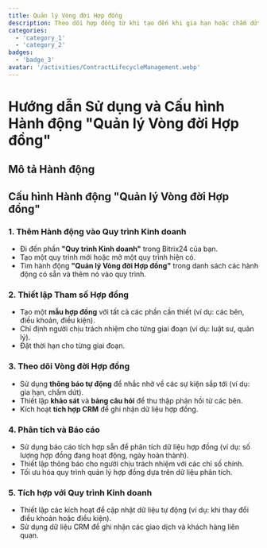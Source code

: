```yaml
---
title: Quản lý Vòng đời Hợp đồng
description: Theo dõi hợp đồng từ khi tạo đến khi gia hạn hoặc chấm dứt.
categories: 
  - 'category_1'
  - 'category_2'
badges: 
  - 'badge_3'
avatar: '/activities/ContractLifecycleManagement.webp'
---
```


# Hướng dẫn Sử dụng và Cấu hình Hành động "Quản lý Vòng đời Hợp đồng"

## Mô tả Hành động

## **Cấu hình Hành động "Quản lý Vòng đời Hợp đồng"**

### 1. Thêm Hành động vào Quy trình Kinh doanh
- Đi đến phần **"Quy trình Kinh doanh"** trong Bitrix24 của bạn.
- Tạo một quy trình mới hoặc mở một quy trình hiện có.
- Tìm hành động **"Quản lý Vòng đời Hợp đồng"** trong danh sách các hành động có sẵn và thêm nó vào quy trình.

### 2. Thiết lập Tham số Hợp đồng
- Tạo một **mẫu hợp đồng** với tất cả các phần cần thiết (ví dụ: các bên, điều khoản, điều kiện).
- Chỉ định người chịu trách nhiệm cho từng giai đoạn (ví dụ: luật sư, quản lý).
- Đặt thời hạn cho từng giai đoạn.

### 3. Theo dõi Vòng đời Hợp đồng
- Sử dụng **thông báo tự động** để nhắc nhở về các sự kiện sắp tới (ví dụ: gia hạn, chấm dứt).
- Thiết lập **khảo sát** và **bảng câu hỏi** để thu thập phản hồi từ các bên.
- Kích hoạt **tích hợp CRM** để ghi nhận dữ liệu hợp đồng.

### 4. Phân tích và Báo cáo
- Sử dụng báo cáo tích hợp sẵn để phân tích dữ liệu hợp đồng (ví dụ: số lượng hợp đồng đang hoạt động, ngày hoàn thành).
- Thiết lập thông báo cho người chịu trách nhiệm với các chỉ số chính.
- Tối ưu hóa quy trình quản lý hợp đồng dựa trên dữ liệu phân tích.

### 5. Tích hợp với Quy trình Kinh doanh
- Thiết lập các kích hoạt để cập nhật dữ liệu tự động (ví dụ: khi thay đổi điều khoản hoặc điều kiện).
- Sử dụng dữ liệu CRM để ghi nhận các giao dịch và khách hàng liên quan.